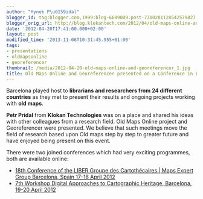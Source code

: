 ```yaml
---
author: "Hynek P\u0159idal"
blogger_id: tag:blogger.com,1999:blog-6689009.post-7300281128542579827
blogger_orig_url: http://blog.klokantech.com/2012/04/old-maps-online-and-georeferencer.html
date: '2012-04-20T17:41:00.000+02:00'
layout: post
modified_time: '2013-11-06T10:31:45.955+01:00'
tags:
- presentations
- oldmapsonline
- georeferencer
thumbnail: /media/2012-04-20-old-maps-online-and-georeferencer_1.jpg
title: Old Maps Online and Georeferencer presented on a Conference in Barcelona
---
```


Barcelona played host to <b>librarians and researchers from 24 different countries</b> as they met to  present their results and ongoing projects working with <b>old maps</b>.

<b>Petr Pridal</b> from <b>Klokan Technologies</b> was on a place and shared his ideas with other colleagues from a research field. Old Maps Online project and Georeferencer were presented. We believe that such meetings move the field of research based upon Old maps step by step to greater future and have enjoyed being present on this event.

There were two joined conferences which had very exciting programmes, both are available online:

<ul>
<li><a href="http://www.icc.cat/cat/Home-ICC/Inici/Cartoteca/Consulta-de-catalegs/La-Cartoteca/Serveis/LIBER-GdC">18th Conference of the LIBER Groupe des Cartothécaires | Maps Expert Group Barcelona, Spain 17-18 April 2012</a></li>
<li><a href="http://xeee.web.auth.gr/ICA-Heritage/2011_2015/BARCELONA_2012/">7th Workshop Digital Approaches to Cartographic Heritage, Barcelona, 19-20 April 2012</a></li>
</ul>


